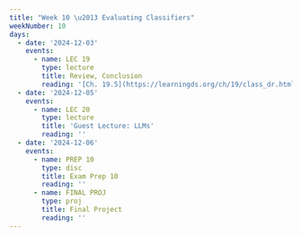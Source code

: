 ```yaml
---
title: "Week 10 \u2013 Evaluating Classifiers"
weekNumber: 10
days:
  - date: '2024-12-03'
    events:
      - name: LEC 19
        type: lecture
        title: Review, Conclusion
        reading: '[Ch. 19.5](https://learningds.org/ch/19/class_dr.html)'
  - date: '2024-12-05'
    events:
      - name: LEC 20
        type: lecture
        title: 'Guest Lecture: LLMs'
        reading: ''
  - date: '2024-12-06'
    events:
      - name: PREP 10
        type: disc
        title: Exam Prep 10
        reading: ''
      - name: FINAL PROJ
        type: proj
        title: Final Project
        reading: ''
---
```

